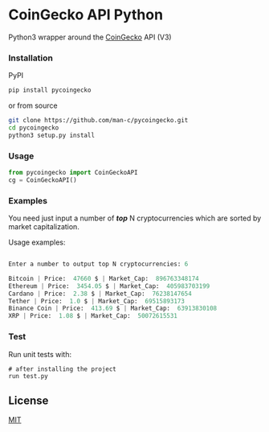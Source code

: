 # CoinGecko API Python

Python3 wrapper around the [CoinGecko](https://www.coingecko.com/) API (V3)

### Installation
PyPI
```bash
pip install pycoingecko
```
or from source
```bash
git clone https://github.com/man-c/pycoingecko.git
cd pycoingecko
python3 setup.py install
```

### Usage

```python
from pycoingecko import CoinGeckoAPI
cg = CoinGeckoAPI()
```

### Examples

You need just input a number of **_top_** N cryptocurrencies which are sorted by market capitalization.

Usage examples:

```python

Enter a number to output top N cryptocurrencies: 6

Bitcoin | Price:  47660 $ | Market_Cap:  896763348174 
Ethereum | Price:  3454.05 $ | Market_Cap:  405983703199
Cardano | Price:  2.38 $ | Market_Cap:  76238147654
Tether | Price:  1.0 $ | Market_Cap:  69515893173
Binance Coin | Price:  413.69 $ | Market_Cap:  63913830108
XRP | Price:  1.08 $ | Market_Cap:  50072615531

```

### Test

Run unit tests with:

```
# after installing the project
run test.py
```

## License
[MIT](https://choosealicense.com/licenses/mit/)
